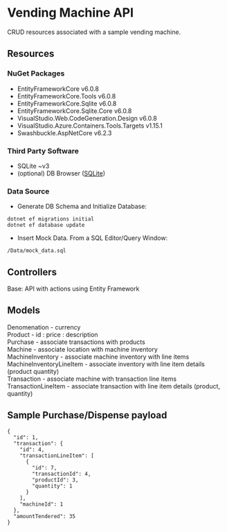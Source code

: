 # Vending Machine API
CRUD resources associated with a sample vending machine.

## Resources
### NuGet Packages
- EntityFrameworkCore v6.0.8
- EntityFrameworkCore.Tools v6.0.8
- EntityFrameworkCore.Sqlite v6.0.8
- EntityFrameworkCore.Sqlite.Core v6.0.8
- VisualStudio.Web.CodeGeneration.Design v6.0.8
- VisualStudio.Azure.Containers.Tools.Targets v1.15.1
- Swashbuckle.AspNetCore v6.2.3

### Third Party Software
- SQLite ~v3
- (optional) DB Browser ([SQLite](https://sqlitebrowser.org/))

### Data Source
- Generate DB Schema and Initialize Database:  
```
dotnet ef migrations initial
dotnet ef database update
```
- Insert Mock Data. From a SQL Editor/Query Window:  
```
/Data/mock_data.sql
```
## Controllers
Base: API with actions using Entity Framework

## Models
Denomenation - currency  
Product - id : price : description   
Purchase - associate transactions with products  
Machine - associate location with machine inventory    
MachineInventory - associate machine inventory with line items  
MachineInventoryLineItem - associate inventory with line item details (product quantity)   
Transaction - associate machine with transaction line items  
TransactionLineItem -  associate transaction with line item details (product, quantity)

## Sample Purchase/Dispense payload  
```
{
  "id": 1,
  "transaction": {
    "id": 4,
    "transactionLineItem": [
      {
        "id": 7,
        "transactionId": 4,
        "productId": 3,
        "quantity": 1
      }
    ],
    "machineId": 1
  },
  "amountTendered": 35
}
```
